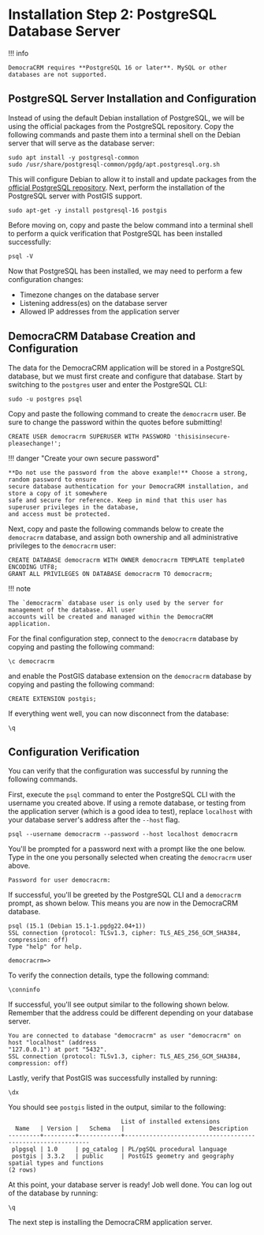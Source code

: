 # Installation Step 2: PostgreSQL Database Server

!!! info

    DemocraCRM requires **PostgreSQL 16 or later**. MySQL or other databases are not supported.

## PostgreSQL Server Installation and Configuration

Instead of using the default Debian installation of PostgreSQL, we will be using the official packages
from the PostgreSQL repository. Copy the following commands and paste them into a terminal shell on the
Debian server that will serve as the database server:

    sudo apt install -y postgresql-common
    sudo /usr/share/postgresql-common/pgdg/apt.postgresql.org.sh

This will configure Debian to allow it to install and update packages from the
[official PostgreSQL repository](https://www.postgresql.org/download/linux/Debian/). Next, perform the
installation of the PostgreSQL server with PostGIS support.

    sudo apt-get -y install postgresql-16 postgis

Before moving on, copy and paste the below command into a terminal shell to perform a quick verification
that PostgreSQL has been installed successfully:
    
    psql -V

Now that PostgreSQL has been installed, we may need to perform a few configuration changes:

* Timezone changes on the database server
* Listening address(es) on the database server
* Allowed IP addresses from the application server

## DemocraCRM Database Creation and Configuration

The data for the DemocraCRM application will be stored in a PostgreSQL database, but we must first
create and configure that database. Start by switching to the `postgres` user and enter the PostgreSQL
CLI:

    sudo -u postgres psql

Copy and paste the following command to create the `democracrm` user. Be sure to change the password
within the quotes before submitting!

    CREATE USER democracrm SUPERUSER WITH PASSWORD 'thisisinsecure-pleasechange!';

!!! danger "Create your own secure password"

    **Do not use the password from the above example!** Choose a strong, random password to ensure
    secure database authentication for your DemocraCRM installation, and store a copy of it somewhere
    safe and secure for reference. Keep in mind that this user has superuser privileges in the database,
    and access must be protected.

Next, copy and paste the following commands below to create the `democracrm` database, and assign both
ownership and all administrative privileges to the `democracrm` user:

    CREATE DATABASE democracrm WITH OWNER democracrm TEMPLATE template0 ENCODING UTF8;
    GRANT ALL PRIVILEGES ON DATABASE democracrm TO democracrm;

!!! note

    The `democracrm` database user is only used by the server for management of the database. All user
    accounts will be created and managed within the DemocraCRM application.

For the final configuration step, connect to the `democracrm` database by copying and pasting the
following command:

    \c democracrm

and enable the PostGIS database extension on the `democracrm` database by copying and pasting the
following command:

    CREATE EXTENSION postgis;

If everything went well, you can now disconnect from the database:

    \q

## Configuration Verification

You can verify that the configuration was successful by running the following commands.

First, execute the `psql` command to enter the PostgreSQL CLI with the username you created above. If
using a remote database, or testing from the application server (which is a good idea to test), replace
`localhost` with your database server's address after the `--host` flag.

    psql --username democracrm --password --host localhost democracrm

You'll be prompted for a password next with a prompt like the one below. Type in the one you personally
selected when creating the `democracrm` user above.

    Password for user democracrm:

If successful, you'll be greeted by the PostgreSQL CLI and a `democracrm` prompt, as shown below. This
means you are now in the DemocraCRM database.

    psql (15.1 (Debian 15.1-1.pgdg22.04+1))
    SSL connection (protocol: TLSv1.3, cipher: TLS_AES_256_GCM_SHA384, compression: off)
    Type "help" for help.
    
    democracrm=> 

To verify the connection details, type the following command:

    \conninfo

If successful, you'll see output similar to the following shown below. Remember that the address could
be different depending on your database server.

    You are connected to database "democracrm" as user "democracrm" on host "localhost" (address
    "127.0.0.1") at port "5432".
    SSL connection (protocol: TLSv1.3, cipher: TLS_AES_256_GCM_SHA384, compression: off)

Lastly, verify that PostGIS was successfully installed by running:
    
    \dx

You should see `postgis` listed in the output, similar to the following:

                                    List of installed extensions
      Name   | Version |   Schema   |                        Description                         
    ---------+---------+------------+------------------------------------------------------------
     plpgsql | 1.0     | pg_catalog | PL/pgSQL procedural language
     postgis | 3.3.2   | public     | PostGIS geometry and geography spatial types and functions
    (2 rows)

At this point, your database server is ready! Job well done. You can log out of the database by running:

    \q

The next step is installing the DemocraCRM application server.
